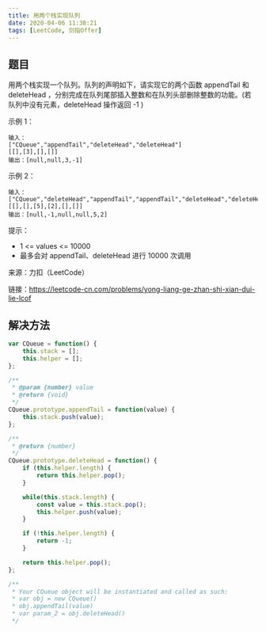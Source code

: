 ```yaml
---
title: 用两个栈实现队列
date: 2020-04-06 11:38:21
tags: [LeetCode, 剑指Offer]
---
```


## 题目
用两个栈实现一个队列。队列的声明如下，请实现它的两个函数 appendTail 和 deleteHead ，分别完成在队列尾部插入整数和在队列头部删除整数的功能。(若队列中没有元素，deleteHead 操作返回 -1 )


示例 1：
```
输入：
["CQueue","appendTail","deleteHead","deleteHead"]
[[],[3],[],[]]
输出：[null,null,3,-1]
```

示例 2：
```
输入：
["CQueue","deleteHead","appendTail","appendTail","deleteHead","deleteHead"]
[[],[],[5],[2],[],[]]
输出：[null,-1,null,null,5,2]
```

提示：

* 1 <= values <= 10000
* 最多会对 appendTail、deleteHead 进行 10000 次调用

来源：力扣（LeetCode）

链接：https://leetcode-cn.com/problems/yong-liang-ge-zhan-shi-xian-dui-lie-lcof

## 解决方法
```js
var CQueue = function() {
    this.stack = [];
    this.helper = [];
};

/** 
 * @param {number} value
 * @return {void}
 */
CQueue.prototype.appendTail = function(value) {
    this.stack.push(value);
};

/**
 * @return {number}
 */
CQueue.prototype.deleteHead = function() {
    if (this.helper.length) {
        return this.helper.pop();
    }

    while(this.stack.length) {
        const value = this.stack.pop();
        this.helper.push(value);
    }

    if (!this.helper.length) {
        return -1;
    }

    return this.helper.pop();
};

/**
 * Your CQueue object will be instantiated and called as such:
 * var obj = new CQueue()
 * obj.appendTail(value)
 * var param_2 = obj.deleteHead()
 */
```